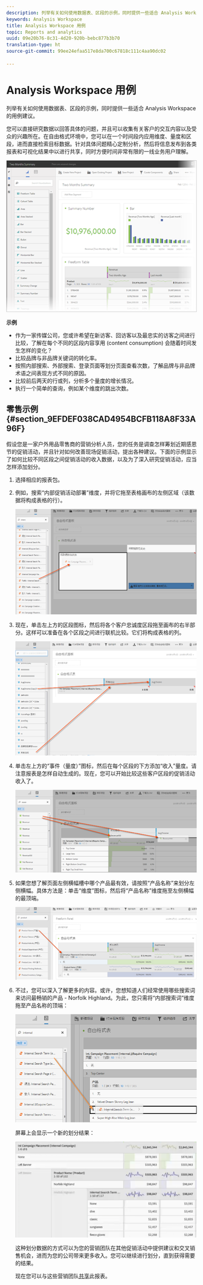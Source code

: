 ```yaml
---
description: 列举有关如何使用数据表、区段的示例，同时提供一些适合 Analysis Workspace 的用例建议。
keywords: Analysis Workspace
title: Analysis Workspace 用例
topic: Reports and analytics
uuid: 09e20b76-8c31-4d20-920b-bebc877b3b70
translation-type: ht
source-git-commit: 99ee24efaa517e8da700c67818c111c4aa90dc02

---
```



# Analysis Workspace 用例

列举有关如何使用数据表、区段的示例，同时提供一些适合 Analysis Workspace 的用例建议。

您可以直接研究数据以回答具体的问题，并且可以收集有关客户的交互内容以及受众的兴趣所在。在自由格式环境中，您可以在一个时间段内应用维度、量度和区段，进而直接检索目标数据。针对具体问题精心定制分析，然后将信息发布到各类报表和可视化结果中以进行共享，同时方便时间非常有限的一线业务用户理解。

![](assets/two-months-summary-project.png)

**示例**

* 作为一家传媒公司，您或许希望在新访客、回访客以及最忠实的访客之间进行比较，了解在每个不同的区段内容享用 (content consumption) 会随着时间发生怎样的变化？
* 比较品牌与非品牌关键词的转化率。
* 按照内部搜索、外部搜索、登录页面等划分页面查看次数，了解品牌与非品牌术语之间表现方式不同的原因。
* 比较前后两天的行或列，分析多个量度的增长情况。
* 执行一个简单的查询，例如某个维度的跳出次数。

## 零售示例 {#section_9EFDEF038CAD4954BCFB118A8F33A96F}

假设您是一家户外用品零售商的营销分析人员，您的任务是调查怎样筹划近期感恩节的促销活动，并且针对如何改善现场促销活动，提出各种建议。下面的示例显示了如何比较不同区段之间促销活动的收入数据，以及为了深入研究促销活动，应当怎样添加划分。

1. 选择相应的报表包。
1. 例如，搜索“内部促销活动部署”维度，并将它拖至表格画布的左侧区域（该数据将构成表格的行）。

   ![](assets/drag_dimension.png)

1. 现在，单击左上方的区段图标，然后将各个客户忠诚度区段拖至画布的右半部分。这样可以准备在各个区段之间进行联机比较。它们将构成表格的列。

   ![](assets/drag_segments.png)

1. 单击左上方的“事件（量度）”图标，然后在每个区段的下方添加“收入”量度。请注意报表是怎样自动生成的。现在，您可以开始比较这些客户区段的促销活动收入了。

   ![](assets/drag_metrics.png)

1. 如果您想了解页面左侧横幅槽中哪个产品最有效，请按照“产品名称”来划分左侧横幅。具体方法是：单击“维度”图标，然后将“产品名称”维度拖至左侧横幅的最顶端。

   ![](assets/breakdown_prodname.png)

1. 不过，您可以深入了解更多的内容。或许，您想知道人们经常使用哪些搜索词来访问最畅销的产品 - Norfolk Highland。为此，您只需将“内部搜索词”维度拖至产品名称的顶端：

   ![](assets/breakdown_intsearchterm.png)

   屏幕上会显示一个新的划分结果：

   ![](assets/breakdown_result.png)

   这种划分数据的方式可以为您的营销团队在其他促销活动中提供建议和交叉销售机会，进而为您的公司带来更多收入。您可以继续进行划分，直到获得需要的结果。

   现在您可以与这些营销团队[共享](/help/analyze/analysis-workspace/curate-share/curate.md)此报表。

